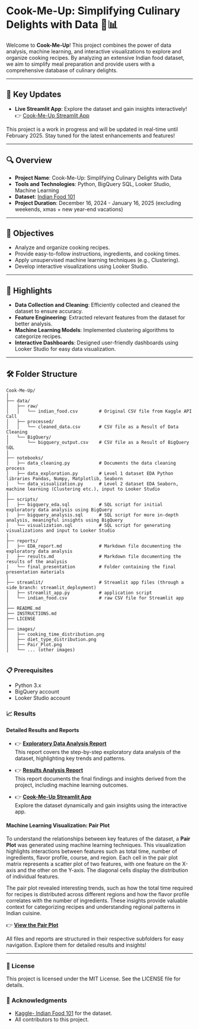# **Cook-Me-Up: Simplifying Culinary Delights with Data 🍳📊**

Welcome to **Cook-Me-Up**! This project combines the power of data analysis, machine learning, and interactive visualizations to explore and organize cooking recipes. By analyzing an extensive Indian food dataset, we aim to simplify meal preparation and provide users with a comprehensive database of culinary delights.

---

## **🚀 Key Updates**

- **Live Streamlit App**: Explore the dataset and gain insights interactively!  
  👉 [Cook-Me-Up Streamlit App](https://cook-me-up.streamlit.app/)  

This project is a work in progress and will be updated in real-time until February 2025. Stay tuned for the latest enhancements and features!

---

## **🔍 Overview**

- **Project Name**: Cook-Me-Up: Simplifying Culinary Delights with Data  
- **Tools and Technologies**: Python, BigQuery SQL, Looker Studio, Machine Learning  
- **Dataset**: [Indian Food 101](https://www.kaggle.com/datasets/nehaprabhavalkar/indian-food-101)  
- **Project Duration**: December 16, 2024 - January 16, 2025 (excluding weekends, xmas + new year-end vacations)

---

## **🎯 Objectives**

- Analyze and organize cooking recipes.
- Provide easy-to-follow instructions, ingredients, and cooking times.
- Apply unsupervised machine learning techniques (e.g., Clustering).
- Develop interactive visualizations using Looker Studio.

---

## **🌟 Highlights**

- **Data Collection and Cleaning**: Efficiently collected and cleaned the dataset to ensure accuracy.  
- **Feature Engineering**: Extracted relevant features from the dataset for better analysis.  
- **Machine Learning Models**: Implemented clustering algorithms to categorize recipes.  
- **Interactive Dashboards**: Designed user-friendly dashboards using Looker Studio for easy data visualization.  

---

## **🛠️ Folder Structure**

```plaintext
Cook-Me-Up/
│
├── data/
│   ├── raw/
│   │   └── indian_food.csv        # Original CSV file from Kaggle API Call
│   ├── processed/
│   │   └── cleaned_data.csv       # CSV file as a Result of Data Cleaning
│   └── BigQuery/
│       └── bigquery_output.csv    # CSV file as a Result of BigQuery SQL
│
├── notebooks/
│   ├── data_cleaning.py           # Documents the data cleaning process
│   ├── data_exploration.py        # Level 1 dataset EDA Python libraries Pandas, Numpy, Matplotlib, Seaborn
│   └── data_visualization.py      # Level 2 dataset EDA Seaborn, machine learning (Clustering etc.), input to Looker Studio
│
├── scripts/ 
│   ├── bigquery_eda.sql           # SQL script for initial exploratory data analysis using BigQuery
│   ├── bigquery_analysis.sql      # SQL script for more in-depth analysis, meaningful insights using BigQuery
│   └── visualization.sql          # SQL script for generating visualizations and input to Looker Studio
│
├── reports/
│   ├── EDA_report.md              # Markdown file documenting the exploratory data analysis
│   ├── results.md                 # Markdown file documenting the results of the analysis
│   └── final_presentation         # Folder containing the final presentation materials
│
├── streamlit/                     # Streamlit app files (through a side branch: streamlit_deployment)
│   ├── streamlit_app.py           # application script
│   └── indian_food.csv            # raw CSV file for Streamlit app
│
├── README.md
├── INSTRUCTIONS.md
├── LICENSE
│
├── images/
│   ├── cooking_time_distribution.png
│   ├── diet_type_distribution.png
│   ├── Pair_Plot.png
│   └── ... (other images)


```
### 📋 Prerequisites

- Python 3.x
- BigQuery account
- Looker Studio account

### 📈 Results

#### Detailed Results and Reports

- 👉 **[Exploratory Data Analysis Report](./reports/EDA_report.md)**  
  This report covers the step-by-step exploratory data analysis of the dataset, highlighting key trends and patterns.

- 👉 **[Results Analysis Report](./reports/results.md)**  
  This report documents the final findings and insights derived from the project, including machine learning outcomes.

- 👉 **[Cook-Me-Up Streamlit App](https://cook-me-up.streamlit.app/)**  
  Explore the dataset dynamically and gain insights using the interactive app.

#### Machine Learning Visualization: Pair Plot

To understand the relationships between key features of the dataset, a **Pair Plot** was generated using machine learning techniques. This visualization highlights interactions between features such as total time, number of ingredients, flavor profile, course, and region. Each cell in the pair plot matrix represents a scatter plot of two features, with one feature on the X-axis and the other on the Y-axis. The diagonal cells display the distribution of individual features.

The pair plot revealed interesting trends, such as how the total time required for recipes is distributed across different regions and how the flavor profile correlates with the number of ingredients. These insights provide valuable context for categorizing recipes and understanding regional patterns in Indian cuisine.

👉 **[View the Pair Plot](./images/Pair_Plot.png)**

All files and reports are structured in their respective subfolders for easy navigation. Explore them for detailed results and insights!

---
### 📜 License
This project is licensed under the MIT License. See the LICENSE file for details.

### 🙏 Acknowledgments
<!-- - [WBS Coding School](https://github.com/WBSCodingSchool) for the support and guidance.-->
- [Kaggle- Indian Food 101](https://www.kaggle.com/datasets/nehaprabhavalkar/indian-food-101) for the dataset.
- All contributors to this project.  
